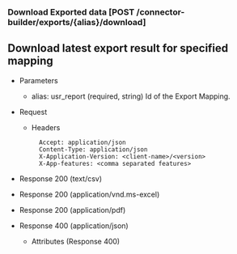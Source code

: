 ### Download Exported data [POST /connector-builder/exports/{alias}/download]

## Download latest export result for specified mapping

+ Parameters
    + alias: usr_report (required, string) 
        Id of the Export Mapping.

+ Request
    + Headers

            Accept: application/json
            Content-Type: application/json
            X-Application-Version: <client-name>/<version>
            X-App-features: <comma separated features>
    
+ Response 200 (text/csv)

+ Response 200 (application/vnd.ms-excel)

+ Response 200 (application/pdf)

+ Response 400 (application/json)
              
    + Attributes (Response 400)

<!-- include(../error_responses.md) -->
